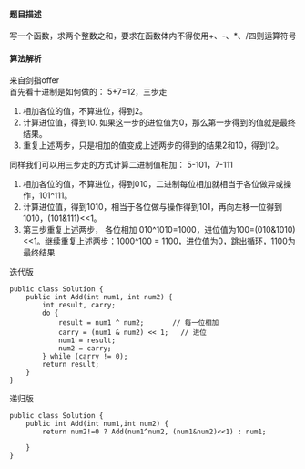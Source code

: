 #### 题目描述
写一个函数，求两个整数之和，要求在函数体内不得使用+、-、*、/四则运算符号
#### 算法解析
来自剑指offer<br>
首先看十进制是如何做的： 5+7=12，三步走
1. 相加各位的值，不算进位，得到2。
2. 计算进位值，得到10. 如果这一步的进位值为0，那么第一步得到的值就是最终结果。
3. 重复上述两步，只是相加的值变成上述两步的得到的结果2和10，得到12。

同样我们可以用三步走的方式计算二进制值相加： 5-101，7-111<br>
1. 相加各位的值，不算进位，得到010，二进制每位相加就相当于各位做异或操作，101^111。
2. 计算进位值，得到1010，相当于各位做与操作得到101，再向左移一位得到1010，(101&111)<<1。
3. 第三步重复上述两步， 各位相加 010^1010=1000，进位值为100=(010&1010)<<1。继续重复上述两步：1000^100 = 1100，进位值为0，跳出循环，1100为最终结果

迭代版
```
public class Solution {
    public int Add(int num1, int num2) {
        int result, carry;
        do {
            result = num1 ^ num2;       // 每一位相加
            carry = (num1 & num2) << 1;   // 进位
            num1 = result;
            num2 = carry;
        } while (carry != 0);
        return result;
    }
}
```
递归版
```
public class Solution {
    public int Add(int num1,int num2) {
        return num2!=0 ? Add(num1^num2, (num1&num2)<<1) : num1;
            
    }
}
```
